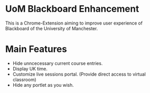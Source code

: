 # UoM Blackboard Enhancement
This is a Chrome-Extension aiming to improve user experience of Blackboard of the University of Manchester.
# Main Features
+ Hide unncecessary current course entries.
+ Display UK time.
+ Customize live sessions portal. (Provide direct access to virtual classroom)
+ Hide any portlet as you wish.
